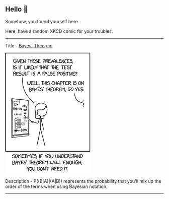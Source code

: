 ## Hello 👀

Somehow, you found yourself here.

Here, have a random XKCD comic for your troubles:

-----------------------------------

Title - [Bayes' Theorem](https://xkcd.com/2545)

![Bayes' Theorem](./random_comic.png)

Description - P((B|A)|(A|B)) represents the probability that you'll mix up the order of the terms when using Bayesian notation.

-----------------------------------